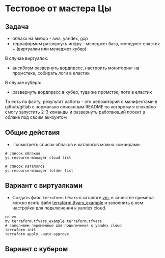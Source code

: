 # Тестовое от мастера Цы

## Задача

* облако на выбор - aws, yandex, gcp
* терраформом развернуть инфру - мэнеджет база, менеджет еластик + (виртуалки или менеджет кубер)

В случае виртуалок:
* ансиблом развернуть вордпресс, настроить мониторинг на промстеке, собирать логи в еластик

В случае кубера:
* развернуть вордпресс в кубер, туда же промстэк, логи в еластик

То есть по факту, результат работы - это репозиторий с манифестами в github/gitlab с нормально описанным README по которому я спокойно  смогу запустить 2-3 команды и развернуть работающий проект в облаке под своим аккоунтом

## Общие действия

* Посмотреть список облаков и каталогов можно командами:
```shell
# список облаков
yc resource-manager cloud list

# список каталогов
yc resource-manager folder list
```

## Вариант с виртуалками

* Создать файл `terraform.tfvars` в каталоге [vm](vm), в качестве примера можно взять файл [terraform.tfvars_example](vm/terraform.tfvars_example) и заполнить в нем настройки для подключения к yandex cloud. 
```shell
cd vm
mv terraform.tfvars_example terraform.tfvars
# заполняем переменные для подключения к yandex cloud
terraform init
terraform apply -auto-approve
```

## Вариант с кубером

